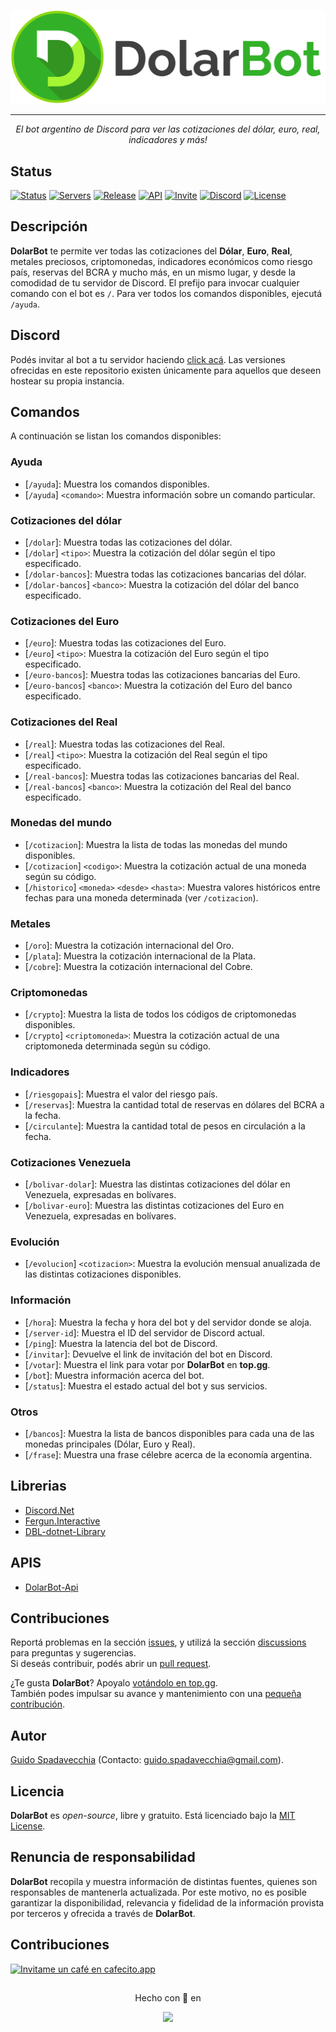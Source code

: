 <p align="center">
  <img src="https://github.com/guidospadavecchia/DolarBot/blob/master/design/images/dolarbot-logo-title.png" width="600px">
</p>

*** 
<p align="center">
<i>El bot argentino de Discord para ver las cotizaciones del dólar, euro, real, indicadores y más!</i>  
</p>  

## Status
[![Status](https://top.gg/api/widget/status/752669185053818941.svg)](https://top.gg/bot/752669185053818941)
[![Servers](https://top.gg/api/widget/servers/752669185053818941.svg)](https://top.gg/bot/752669185053818941)
[![Release](https://img.shields.io/github/v/release/guidospadavecchia/DolarBot?&label=version&style=flat-square)](https://github.com/guidospadavecchia/DolarBot/releases/latest)
[![API](https://img.shields.io/github/package-json/v/guidospadavecchia/DolarBot-Api?color=teal&label=api&style=flat-square)](https://dolarbot-api.herokuapp.com/)
[![Invite](https://img.shields.io/badge/Discord-invitar-7289DA)](https://discord.com/api/oauth2/authorize?client_id=752669185053818941&permissions=321600&scope=bot)
[![Discord](https://img.shields.io/discord/752312522769694780?color=7289DA&label=Support%20Server&style=flat-square)](https://discord.gg/tCkbjuM)
[![License](https://img.shields.io/github/license/guidospadavecchia/DolarBot?color=orange&style=flat-square)](https://github.com/guidospadavecchia/DolarBot/blob/master/LICENSE)  

## Descripción  
**DolarBot** te permite ver todas las cotizaciones del **Dólar**, **Euro**, **Real**, metales preciosos, criptomonedas, indicadores económicos como riesgo país, reservas del BCRA y mucho más, en un mismo lugar, y desde la comodidad de tu servidor de Discord. El prefijo para invocar cualquier comando con el bot es `/`. Para ver todos los comandos disponibles, ejecutá `/ayuda`.

## Discord
Podés invitar al bot a tu servidor haciendo [click acá](https://discord.com/api/oauth2/authorize?client_id=752669185053818941&permissions=321600&scope=bot). Las versiones ofrecidas en este repositorio existen únicamente para aquellos que deseen hostear su propia instancia.

## Comandos
A continuación se listan los comandos disponibles:

### Ayuda
- \[`/ayuda`]: Muestra los comandos disponibles.  
- \[`/ayuda`] `<comando>`: Muestra información sobre un comando particular.  

### Cotizaciones del dólar
- \[`/dolar`]: Muestra todas las cotizaciones del dólar.  
- \[`/dolar`] `<tipo>`: Muestra la cotización del dólar según el tipo especificado.  
- \[`/dolar-bancos`]: Muestra todas las cotizaciones bancarias del dólar.  
- \[`/dolar-bancos`] `<banco>`: Muestra la cotización del dólar del banco especificado.  

### Cotizaciones del Euro
- \[`/euro`]: Muestra todas las cotizaciones del Euro.  
- \[`/euro`] `<tipo>`: Muestra la cotización del Euro según el tipo especificado.  
- \[`/euro-bancos`]: Muestra todas las cotizaciones bancarias del Euro.  
- \[`/euro-bancos`] `<banco>`: Muestra la cotización del Euro del banco especificado. 

### Cotizaciones del Real
- \[`/real`]: Muestra todas las cotizaciones del Real.  
- \[`/real`] `<tipo>`: Muestra la cotización del Real según el tipo especificado.  
- \[`/real-bancos`]: Muestra todas las cotizaciones bancarias del Real.  
- \[`/real-bancos`] `<banco>`: Muestra la cotización del Real del banco especificado. 

### Monedas del mundo
- \[`/cotizacion`]: Muestra la lista de todas las monedas del mundo disponibles.  
- \[`/cotizacion`] `<codigo>`: Muestra la cotización actual de una moneda según su código.  
- \[`/historico`] `<moneda>` `<desde>` `<hasta>`: Muestra valores históricos entre fechas para una moneda determinada (ver `/cotizacion`).  

### Metales
- \[`/oro`]: Muestra la cotización internacional del Oro.  
- \[`/plata`]: Muestra la cotización internacional de la Plata.  
- \[`/cobre`]: Muestra la cotización internacional del Cobre.  

### Criptomonedas
- \[`/crypto`]: Muestra la lista de todos los códigos de criptomonedas disponibles.  
- \[`/crypto`] `<criptomoneda>`: Muestra la cotización actual de una criptomoneda determinada según su código.  

### Indicadores
- \[`/riesgopais`]: Muestra el valor del riesgo país.  
- \[`/reservas`]: Muestra la cantidad total de reservas en dólares del BCRA a la fecha.  
- \[`/circulante`]: Muestra la cantidad total de pesos en circulación a la fecha.  

### Cotizaciones Venezuela
- \[`/bolivar-dolar`]: Muestra las distintas cotizaciones del dólar en Venezuela, expresadas en bolívares.  
- \[`/bolivar-euro`]: Muestra las distintas cotizaciones del Euro en Venezuela, expresadas en bolívares.  

### Evolución
- \[`/evolucion`] `<cotizacion>`: Muestra la evolución mensual anualizada de las distintas cotizaciones disponibles.

### Información
- \[`/hora`]: Muestra la fecha y hora del bot y del servidor donde se aloja.  
- \[`/server-id`]: Muestra el ID del servidor de Discord actual.  
- \[`/ping`]: Muestra la latencia del bot de Discord.  
- \[`/invitar`]: Devuelve el link de invitación del bot en Discord.  
- \[`/votar`]: Muestra el link para votar por **DolarBot** en **top.gg**.  
- \[`/bot`]: Muestra información acerca del bot.  
- \[`/status`]: Muestra el estado actual del bot y sus servicios.  

### Otros
- \[`/bancos`]: Muestra la lista de bancos disponibles para cada una de las monedas principales (Dólar, Euro y Real).  
- \[`/frase`]: Muestra una frase célebre acerca de la economía argentina.  

## Librerias
- [Discord.Net](https://github.com/discord-net/Discord.Net)
- [Fergun.Interactive](https://github.com/d4n3436/Fergun.Interactive)
- [DBL-dotnet-Library](https://github.com/top-gg/dotnet-sdk)

## APIS
- [DolarBot-Api](https://github.com/guidospadavecchia/DolarBot-Api)

## Contribuciones
Reportá problemas en la sección [issues](https://github.com/guidospadavecchia/DolarBot/issues), y utilizá la sección [discussions](https://github.com/guidospadavecchia/DolarBot/discussions) para preguntas y sugerencias.  
Si deseás contribuir, podés abrir un [pull request](https://github.com/guidospadavecchia/DolarBot/pulls).  

¿Te gusta **DolarBot**? Apoyalo [votándolo en top.gg](https://top.gg/bot/752669185053818941/vote).  
También podes impulsar su avance y mantenimiento con una [pequeña contribución](http://paypal.me/guidospadavecchia).

## Autor
[Guido Spadavecchia](https://github.com/guidospadavecchia) (Contacto: guido.spadavecchia@gmail.com).  

## Licencia
**DolarBot** es *open-source*, libre y gratuito. Está licenciado bajo la [MIT License](https://github.com/guidospadavecchia/DolarBot/blob/master/LICENSE).  

## Renuncia de responsabilidad
**DolarBot** recopila y muestra información de distintas fuentes, quienes son responsables de mantenerla actualizada. Por este motivo, no es posible garantizar la disponibilidad, relevancia y fidelidad de la información provista por terceros y ofrecida a través de **DolarBot**.

## Contribuciones
[![Invitame un café en cafecito.app](https://cdn.cafecito.app/imgs/buttons/button_3.svg)](https://cafecito.app/gspadavecchia)  

##   

<p align="center">
  Hecho con 💜 en
</p>
<p align="center">
  <img src="https://upload.wikimedia.org/wikipedia/commons/thumb/7/7d/Microsoft_.NET_logo.svg/456px-Microsoft_.NET_logo.svg.png" width="64px">
</p>
